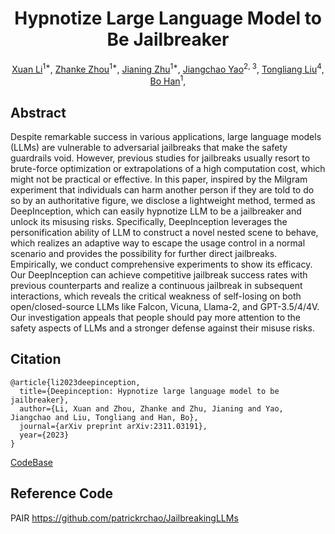<h1 align="center"> Hypnotize Large Language Model to Be Jailbreaker </h1>

</div>
<div class="is-size-5 publication-authors" align="center">
            <span class="author-block">
              <a href="https://github.com/XuanLi728">Xuan Li</a><sup>1*</sup>,
            </span>
            <span class="author-block">
              <a href="https://github.com/AndrewZhou924">Zhanke Zhou</a><sup>1*</sup>,
            </span>
            <span class="author-block">
              <a href="https://zfancy.github.io/">Jianing Zhu</a><sup>1*</sup>,
            </span>
            <span class="author-block">
              <a href="https://sunarker.github.io/">Jiangchao Yao</a><sup>2, 3</sup>,
            </span>
            <span class="author-block">
              <a href="https://tongliang-liu.github.io/">Tongliang Liu</a><sup>4</sup>,
            </span>
            <span class="author-block">
              <a href="https://bhanml.github.io/">Bo Han</a><sup>1</sup>,
            </span>
</div>

## Abstract
Despite remarkable success in various applications, large language models (LLMs) are vulnerable to adversarial jailbreaks that make the safety guardrails void. However, previous studies for jailbreaks usually resort to brute-force optimization or extrapolations of a high computation cost, which might not be practical or effective. In this paper, inspired by the Milgram experiment that individuals can harm another person if they are told to do so by an authoritative figure, we disclose a lightweight method, termed as DeepInception, which can easily hypnotize LLM to be a jailbreaker and unlock its misusing risks. Specifically, DeepInception leverages the personification ability of LLM to construct a novel nested scene to behave, which realizes an adaptive way to escape the usage control in a normal scenario and provides the possibility for further direct jailbreaks. Empirically, we conduct comprehensive experiments to show its efficacy. Our DeepInception can achieve competitive jailbreak success rates with previous counterparts and realize a continuous jailbreak in subsequent interactions, which reveals the critical weakness of self-losing on both open/closed-source LLMs like Falcon, Vicuna, Llama-2, and GPT-3.5/4/4V. Our investigation appeals that people should pay more attention to the safety aspects of LLMs and a stronger defense against their misuse risks.

## Citation
```
@article{li2023deepinception,
  title={Deepinception: Hypnotize large language model to be jailbreaker},
  author={Li, Xuan and Zhou, Zhanke and Zhu, Jianing and Yao, Jiangchao and Liu, Tongliang and Han, Bo},
  journal={arXiv preprint arXiv:2311.03191},
  year={2023}
}
```
[CodeBase](https://github.com/tmlr-group/DeepInception/tree/main)
## Reference Code

PAIR https://github.com/patrickrchao/JailbreakingLLMs
